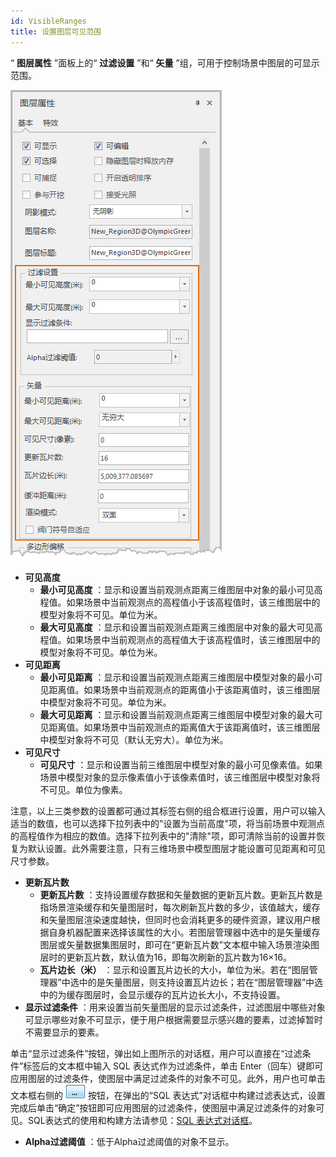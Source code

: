 ```yaml
---
id: VisibleRanges
title: 设置图层可见范围
---
```

“ **图层属性** ”面板上的“ **过滤设置** ”和“ **矢量** ”组，可用于控制场景中图层的可显示范围。

![图：图层可见范围](img/VisibleRanges.png)  

  * **可见高度**
    * **最小可见高度** ：显示和设置当前观测点距离三维图层中对象的最小可见高程值。如果场景中当前观测点的高程值小于该高程值时，该三维图层中的模型对象将不可见。单位为米。
    * **最大可见高度** ：显示和设置当前观测点距离三维图层中对象的最大可见高程值。如果场景中当前观测点的高程值大于该高程值时，该三维图层中的模型对象将不可见。单位为米。
  * **可见距离**
    * **最小可见距离** ：显示和设置当前观测点距离三维图层中模型对象的最小可见距离值。如果场景中当前观测点的距离值小于该距离值时，该三维图层中模型对象将不可见。单位为米。
    * **最大可见距离** ：显示和设置当前观测点距离三维图层中模型对象的最大可见距离值。如果场景中当前观测点的距离值大于该距离值时，该三维图层中模型对象将不可见（默认无穷大）。单位为米。
  * **可见尺寸**
    * **可见尺寸** ：显示和设置当前三维图层中模型对象的最小可见像素值。如果场景中模型对象的显示像素值小于该像素值时，该三维图层中模型对象将不可见。单位为像素。

注意，以上三类参数的设置都可通过其标签右侧的组合框进行设置，用户可以输入适当的数值，也可以选择下拉列表中的"设置为当前高度"项，将当前场景中观测点的高程值作为相应的数值。选择下拉列表中的"清除"项，即可清除当前的设置并恢复为默认设置。此外需要注意，只有三维场景中模型图层才能设置可见距离和可见尺寸参数。

  * **更新瓦片数**
    * **更新瓦片数** ：支持设置缓存数据和矢量数据的更新瓦片数。更新瓦片数是指场景渲染缓存和矢量图层时，每次刷新瓦片数的多少，该值越大，缓存和矢量图层渲染速度越快，但同时也会消耗更多的硬件资源，建议用户根据自身机器配置来选择该属性的大小。若图层管理器中选中的是矢量缓存图层或矢量数据集图层时，即可在“更新瓦片数”文本框中输入场景渲染图层时的更新瓦片数，默认值为16，即每次刷新的瓦片数为16×16。
    * **瓦片边长（米）** ：显示和设置瓦片边长的大小，单位为米。若在“图层管理器”中选中的是矢量图层，则支持设置瓦片边长；若在“图层管理器”中选中的为缓存图层时，会显示缓存的瓦片边长大小，不支持设置。
  * **显示过滤条件** ：用来设置当前矢量图层的显示过滤条件，过滤图层中哪些对象可显示哪些对象不可显示，便于用户根据需要显示感兴趣的要素，过滤掉暂时不需要显示的要素。

单击“显示过滤条件”按钮，弹出如上图所示的对话框，用户可以直接在“过滤条件”标签后的文本框中输入 SQL 表达式作为过滤条件，单击 Enter（回车）键即可应用图层的过滤条件，使图层中满足过滤条件的对象不可见。此外，用户也可单击文本框右侧的 ![](img/button.png)
按钮，在弹出的“SQL 表达式”对话框中构建过滤表达式，设置完成后单击“确定”按钮即可应用图层的过滤条件，使图层中满足过滤条件的对象可见。SQL表达式的使用和构建方法请参见：[SQL 表达式对话框](../../Query/SQLDia  )。

  * **Alpha过滤阈值** ：低于Alpha过滤阈值的对象不显示。

 


